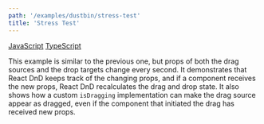```yaml
---
path: '/examples/dustbin/stress-test'
title: 'Stress Test'
---
```


[JavaScript](https://codesandbox.io/s/github/react-dnd/react-dnd/tree/gh-pages/examples_js/01-dustbin/stress-test)
[TypeScript](https://codesandbox.io/s/github/react-dnd/react-dnd/tree/gh-pages/examples_ts/01-dustbin/stress-test)

This example is similar to the previous one, but props of both the
drag sources and the drop targets change every second. It demonstrates
that React DnD keeps track of the changing props, and if a component
receives the new props, React DnD recalculates the drag and drop
state. It also shows how a custom `isDragging` implementation can make the drag source appear as dragged, even if the component that initiated the drag has received new props.

<dustbin-stress-test></dustbin-stress-test>
